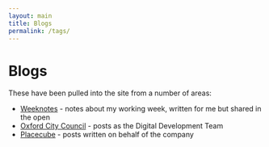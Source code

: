 ```yaml
---
layout: main
title: Blogs
permalink: /tags/
---
```

<div class="page-header">
<h1>Blogs</h1>
</div>

<p>These have been pulled into the site from a number of areas:
<ul>
  <li><a href="/tags/weeknotes/">Weeknotes</a> - notes about my working week, written for me but shared in the open</li>
  <li><a href="/tags/oxford/">Oxford City Council</a> - posts as the Digital Development Team</li>
  <li><a href="/tags/placecube/">Placecube</a> - posts written on behalf of the company</li>



